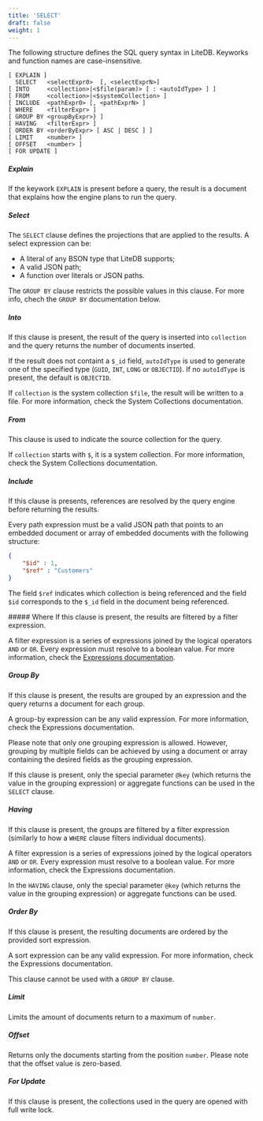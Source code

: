 ```yaml
---
title: 'SELECT'
draft: false
weight: 1
---
```


The following structure defines the SQL query syntax in LiteDB. Keyworks and function names are case-insensitive.
```
[ EXPLAIN ]
  SELECT   <selectExpr0>  [, <selectExprN>]
[ INTO     <collection>|<$file(param)> [ : <autoIdType> ] ]
[ FROM     <collection>|<$systemCollection> ]
[ INCLUDE  <pathExpr0> [, <pathExprN> ]
[ WHERE    <filterExpr> ]
[ GROUP BY <groupByExpr>} ]
[ HAVING   <filterExpr> ]
[ ORDER BY <orderByExpr> [ ASC | DESC ] ]
[ LIMIT    <number> ]
[ OFFSET   <number> ]
[ FOR UPDATE ]
```
##### Explain
If the keywork `EXPLAIN` is present before a query, the result is a document that explains how the engine plans to run the query.

##### Select
The `SELECT` clause defines the projections that are applied to the results. A select expression can be:

- A literal of any BSON type that LiteDB supports;
- A valid JSON path;
- A function over literals or JSON paths.

The `GROUP BY` clause restricts the possible values in this clause. For more info, chech the `GROUP BY` documentation below.

##### Into
If this clause is present, the result of the query is inserted into `collection` and the query returns the number of documents inserted.

If the result does not containt a `$_id` field, `autoIdType` is used to generate one of the specified type (`GUID`, `INT`, `LONG` or `OBJECTID`). If no `autoIdType` is present, the default is `OBJECTID`.

If `collection` is the system collection `$file`, the result will be written to a file. For more information, check the System Collections documentation.

##### From
This clause is used to indicate the source collection for the query.

If `collection` starts with `$`, it is a system collection. For more information, check the System Collections documentation.

##### Include
If this clause is presents, references are resolved by the query engine before returning the results.

Every path expression must be a valid JSON path that points to an embedded document or array of embedded documents with the following structure:

```json
{
	"$id" : 1,
	"$ref" : "Customers"
}
```

The field `$ref` indicates which collection is being referenced and the field `$id` corresponds to the `$_id` field in the document being referenced.

<span id="where">
##### Where
If this clause is present, the results are filtered by a filter expression.

A filter expression is a series of expressions joined by the logical operators `AND` or `OR`. Every expression must resolve to a boolean value. For more information, check the [Expressions documentation](../../docs/expressions).
</span>
##### Group By
If this clause is present, the results are grouped by an expression and the query returns a document for each group.

A group-by expression can be any valid expression. For more information, check the Expressions documentation.

Please note that only one grouping expression is allowed. However, grouping by multiple fields can be achieved by using a document or array containing the desired fields as the grouping expression.

If this clause is present, only the special parameter `@key` (which returns the value in the grouping expression) or aggregate functions can be used in the `SELECT` clause.

##### Having
If this clause is present, the groups are filtered by a filter expression (similarly to how a `WHERE` clause filters individual documents).

A filter expression is a series of expressions joined by the logical operators `AND` or `OR`. Every expression must resolve to a boolean value. For more information, check the Expressions documentation.

In the `HAVING` clause, only the special parameter `@key` (which returns the value in the grouping expression) or aggregate functions can be used.

##### Order By
If this clause is present, the resulting documents are ordered by the provided sort expression.

A sort expression can be any valid expression. For more information, check the Expressions documentation.

This clause cannot be used with a `GROUP BY` clause.

##### Limit
Limits the amount of documents return to a maximum of `number`.

##### Offset
Returns only the documents starting from the position `number`. Please note that the offset value is zero-based.

##### For Update
If this clause is present, the collections used in the query are opened with full write lock.